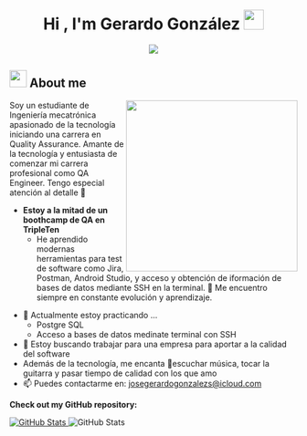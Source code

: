 <h1 align="center"><b>Hi , I'm Gerardo González </b><img src="https://media.giphy.com/media/hvRJCLFzcasrR4ia7z/giphy.gif" width="35"></h1>

<p align="center">
  <a href="https://github.com/DenverCoder1/readme-typing-svg"><img src="https://readme-typing-svg.herokuapp.com?font=Time+New+Roman&color=cyan&size=25&center=true&vCenter=true&width=600&height=100&lines=José+Gerardo+González+Suárez..&hearts;++;QA+Tester+Jr,;Manual+Testing,;Test+Automation,;Active+Learner/Researcher,;Insane+Curiousity..:>"></a>
</p>

## <picture><img src = "https://github.com/7oSkaaa/7oSkaaa/blob/main/Images/about_me.gif?raw=true" width = 30px></picture> About me

<picture> <img align="right" src="https://media.giphy.com/media/SWoSkN6DxTszqIKEqv/giphy.gif" width = 300px></picture>
Soy un estudiante de Ingeniería mecatrónica apasionado de la tecnología iniciando una carrera en Quality Assurance. Amante de la tecnología y entusiasta de comenzar mi carrera profesional como QA Engineer. Tengo especial atención al detalle 🔎
* **Estoy a la mitad de un boothcamp de QA en TripleTen**
  - He aprendido modernas herramientas para test de software como Jira, Postman, Android Studio, y acceso y obtención de iformación de bases de datos mediante SSH en la terminal.  🧰  Me encuentro siempre en constante evolución y aprendizaje.
- 🌱 Actualmente estoy practicando ...
  - Postgre SQL
  - Acceso a bases de datos medinate terminal con SSH
- 👯 Estoy buscando trabajar para una empresa para aportar a la calidad del software
- Además de la tecnología, me encanta 🎵escuchar música, tocar la guitarra y pasar tiempo de calidad con los que amo
- 📫 Puedes contactarme en: <a href="josegerardogonzalezs@icloud.com">josegerardogonzalezs@icloud.com</a>

__Check out my GitHub repository:__

<div>
  <p>
    <a href="">
      <img src="https://github-readme-stats.vercel.app/api/pin/?username=Bhargavi-hash&repo=HotelFranchiseDBMS" alt="GitHub Stats" />
    </a>
    <a ">
      <img src="https://github-readme-stats.vercel.app/api/pin/?username=Bhargavi-hash&repo=Linux-Shell-Implementation" alt="GitHub Stats" />
    </a>
  </p>
</div>

